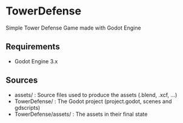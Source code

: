 # TowerDefense
Simple Tower Defense Game made with Godot Engine

## Requirements
* Godot Engine 3.x

## Sources
* assets/              : Source files used to produce the assets (.blend, .xcf, ...)
* TowerDefense/        : The Godot project (project.godot, scenes and gdscripts)
* TowerDefense/assets/ :  The assets in their final state

